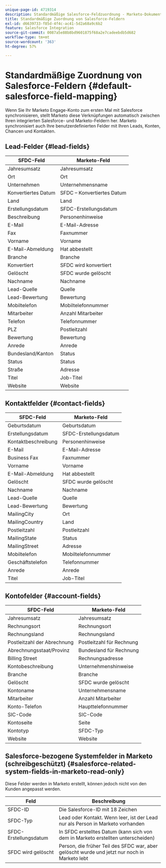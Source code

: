```yaml
---
unique-page-id: 4719314
description: Standardmäßige Salesforce-Feldzuordnung - Marketo-Dokumente - Produktdokumentation
title: Standardmäßige Zuordnung von Salesforce-Feldern
exl-id: d6639733-f85d-4f4c-ac41-5d2a68a9c6b2
feature: Salesforce Integration
source-git-commit: 0087a5e88b8bd9601875f68a2e7cadeebdb5d682
workflow-type: tm+mt
source-wordcount: '363'
ht-degree: 57%

---
```


# Standardmäßige Zuordnung von Salesforce-Feldern {#default-salesforce-field-mapping}

Wenn Sie Ihr Marketo Engage-Konto zum ersten Mal mit Salesforce synchronisieren, stellt Marketo diese Verknüpfungen automatisch zwischen Ihren integrierten Salesforce- und Marketo-Feldern her. Marketo synchronisiert auch Ihre benutzerdefinierten Felder mit Ihren Leads, Konten, Chancen und Kontakten.

## Lead-Felder {#lead-fields}

| SFDC-Feld | Marketo-Feld |
|---|---|
| Jahresumsatz | Jahresumsatz |
| Ort | Ort |
| Unternehmen | Unternehmensname |
| Konvertiertes Datum | SFDC – Konvertiertes Datum |
| Land | Land |
| Erstellungsdatum | SFDC-Erstellungsdatum |
| Beschreibung | Personenhinweise |
| E-Mail | E-Mail-Adresse |
| Fax | Faxnummer |
| Vorname | Vorname |
| E-Mail-Abmeldung | Hat abbestellt |
| Branche | Branche |
| Konvertiert | SFDC wird konvertiert |
| Gelöscht | SFDC wurde gelöscht |
| Nachname | Nachname |
| Lead-Quelle | Quelle |
| Lead-Bewertung | Bewertung |
| Mobiltelefon | Mobiltelefonnummer |
| Mitarbeiter | Anzahl Mitarbeiter |
| Telefon | Telefonnummer |
| PLZ | Postleitzahl |
| Bewertung | Bewertung |
| Anrede | Anrede |
| Bundesland/Kanton | Status |
| Status | Status |
| Straße | Adresse |
| Titel | Job-Titel |
| Website | Website |

## Kontaktfelder {#contact-fields}

| SFDC-Feld | Marketo-Feld |
|---|---|
| Geburtsdatum | Geburtsdatum |
| Erstellungsdatum | SFDC-Erstellungsdatum |
| Kontaktbeschreibung | Personenhinweise |
| E-Mail | E-Mail-Adresse |
| Business Fax | Faxnummer |
| Vorname | Vorname |
| E-Mail-Abmeldung | Hat abbestellt |
| Gelöscht | SFDC wurde gelöscht |
| Nachname | Nachname |
| Lead-Quelle | Quelle |
| Lead-Bewertung | Bewertung |
| MailingCity | Ort |
| MailingCountry | Land |
| Postleitzahl | Postleitzahl |
| MailingState | Status |
| MailingStreet | Adresse |
| Mobiltelefon | Mobiltelefonnummer |
| Geschäftstelefon | Telefonnummer |
| Anrede | Anrede |
| Titel | Job-Titel |

## Kontofelder {#account-fields}

| SFDC-Feld | Marketo-Feld |
|---|---|
| Jahresumsatz | Jahresumsatz |
| Rechnungsort | Rechnungsort |
| Rechnungsland | Rechnungsland |
| Postleitzahl der Abrechnung | Postleitzahl für Rechnung |
| Abrechnungsstaat/Provinz | Bundesland für Rechnung |
| Billing Street | Rechnungsadresse |
| Kontobeschreibung | Unternehmenshinweise |
| Branche | Branche |
| Gelöscht | SFDC wurde gelöscht |
| Kontoname | Unternehmensname |
| Mitarbeiter | Anzahl Mitarbeiter |
| Konto-Telefon | Haupttelefonnummer |
| SIC-Code | SIC-Code |
| Kontoseite | Seite |
| Kontotyp | SFDC-Typ |
| Website | Website |

## Salesforce-bezogene Systemfelder in Marketo (schreibgeschützt) {#salesforce-related-system-fields-in-marketo-read-only}

Diese Felder werden in Marketo erstellt, können jedoch nicht von den Kunden angepasst werden.

| Feld | Beschreibung |
|---|---|
| SFDC-ID | Die Salesforce-ID mit 18 Zeichen |
| SFDC-Typ | Lead oder Kontakt. Wenn leer, ist der Lead nur als Person in Marketo vorhanden |
| SFDC-Erstellungsdatum | In SFDC erstelltes Datum (kann sich von dem in Marketo erstellten unterscheiden) |
| SFDC wird gelöscht | Person, die früher Teil des SFDC war, aber gelöscht wurde und jetzt nur noch in Marketo lebt |
